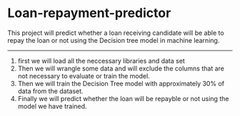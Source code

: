 # Loan-repayment-predictor
This project will predict whether a loan receiving candidate will be able to repay the loan or not using the Decision tree model in machine learning.
___________________________________________________________________________________________________________________________________________________________
1. first we will load all the neccessary libraries and data set
2. Then we will wrangle some data and will exclude the columns that are not necessary to evaluate or train the model.
3. Then we will train the Decision Tree model with approximately 30% of data from the dataset.
4. Finally we will predict whether the loan will be repayble or not  using the model we have trained.
